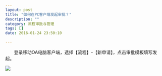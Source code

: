 ```yaml
---
layout: post
title: "如何在PC客户端发起审批？"
description: ""
category: 流程审批与管理
tags: []
date: 2016-01-24 23:50:10

---
```

&#160; &#160; &#160; &#160;登录移动OA电脑客户端，选择【流程】-【新申请】，点击审批模板填写发起。

![](../../../oahelps_img/liucheng.png)
